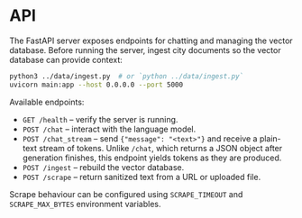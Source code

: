 # API

The FastAPI server exposes endpoints for chatting and managing the vector
database. Before running the server, ingest city documents so the vector
database can provide context:

```bash
python3 ../data/ingest.py  # or `python ../data/ingest.py`
uvicorn main:app --host 0.0.0.0 --port 5000
```

Available endpoints:

- `GET /health` – verify the server is running.
- `POST /chat` – interact with the language model.
- `POST /chat_stream` – send `{"message": "<text>"}` and receive a plain-text stream of tokens. Unlike `/chat`, which returns a JSON object after generation finishes, this endpoint yields tokens as they are produced.
- `POST /ingest` – rebuild the vector database.
- `POST /scrape` – return sanitized text from a URL or uploaded file.

Scrape behaviour can be configured using `SCRAPE_TIMEOUT` and `SCRAPE_MAX_BYTES` environment variables.
